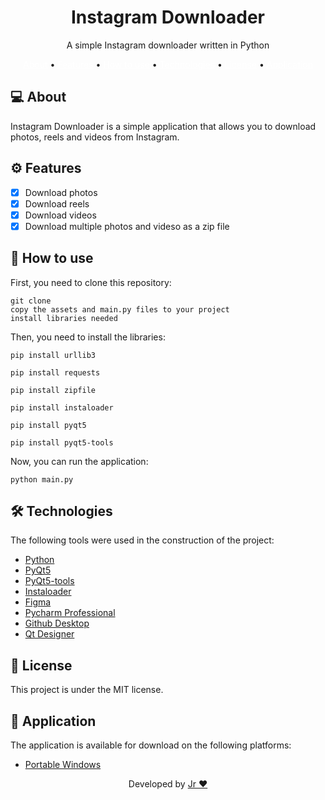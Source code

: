 <h1 align="center">Instagram Downloader</h1>
<p align="center">A simple Instagram downloader written in Python</p>

<p align="center">
  <a style="color:#FFFFFF" href="#-about">About</a> •
  <a style="color:#FFFFFF" href="#-features">Features</a> •
  <a style="color:#FFFFFF" href="#-how-to-use">How to use</a> •
  <a style="color:#FFFFFF" href="#-technologies">Technologies</a> •
  <a style="color:#FFFFFF" href="#-license">License</a> •
  <a style="color:#FFFFFF" href="#-application">Application</a> 
</p>

## 💻 About
<p>Instagram Downloader is a simple application that allows you to download photos, reels and videos from Instagram.</p>

## ⚙️ Features
- [x] Download photos
- [x] Download reels
- [x] Download videos
- [x] Download multiple photos and videso as a zip file

## 📝 How to use
<p>First, you need to clone this repository:</p>

```
git clone
copy the assets and main.py files to your project
install libraries needed
``` 

<p>Then, you need to install the libraries:</p>

```pip install urllib3```

```pip install requests```

```pip install zipfile```

```pip install instaloader```

```pip install pyqt5```

```pip install pyqt5-tools```

<p>Now, you can run the application:</p>

```python main.py```

## 🛠️ Technologies 
<p>The following tools were used in the construction of the project:</p>

- [Python](https://www.python.org/)
- [PyQt5](https://pypi.org/project/PyQt5/)
- [PyQt5-tools](https://pypi.org/project/pyqt5-tools/)
- [Instaloader](https://instaloader.github.io/)
- [Figma](https://www.figma.com/)
- [Pycharm Professional](https://www.jetbrains.com/pt-br/pycharm/)
- [Github Desktop](https://desktop.github.com/)
- [Qt Designer](https://build-system.fman.io/qt-designer-download)

## 📝 License
<p>This project is under the MIT license.</p>

## 📱 Application
<p>The application is available for download on the following platforms:</p>

- [Portable Windows](https://drive.google.com/file/d/1vQJdSGhLAVJWxm6qlTYfTM0FtUX8Ldj8/view?usp=sharing)

<p align="center">Developed by <a href="https://www.facebook.com/prgmr.joserey">Jr ❤️</a></p>

